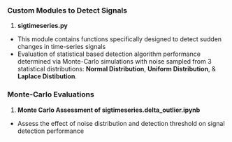 ### Custom Modules to Detect Signals
1. **sigtimeseries.py**
  - This module contains functions specifically designed to detect sudden changes in time-series signals
  - Evaluation of statistical based detection algorithm performance determined via Monte-Carlo simulations with noise sampled from 3 statistical distributions: **Normal Distribution**, **Uniform Distribution**, & **Laplace Distibution**.
    
### Monte-Carlo Evaluations
1. **Monte Carlo Assessment of sigtimeseries.delta_outlier.ipynb**
  - Assess the effect of noise distribution and detection threshold on signal detection performance
    
    

